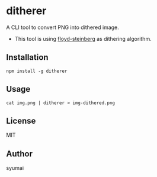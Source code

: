 # ditherer

A CLI tool to convert PNG into dithered image.

* This tool is using [floyd-steinberg](https://github.com/noopkat/floyd-steinberg) as dithering algorithm.

## Installation

```
npm install -g ditherer
```

## Usage

```
cat img.png | ditherer > img-dithered.png
```

## License

MIT

## Author

syumai
